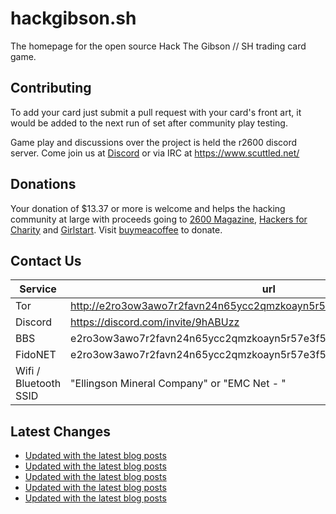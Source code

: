 # hackgibson.sh
The homepage for the open source Hack The Gibson // SH trading card game.


## Contributing

To add your card just submit a pull request with your card's front art, it would be added to the next run of set after community play testing.

Game play and discussions over the project is held the r2600 discord server. Come join us at [Discord](https://discord.com/invite/9hABUzz) or via IRC at https://www.scuttled.net/


## Donations

Your donation of $13.37 or more is welcome and helps the hacking community at large with proceeds going to [2600 Magazine](https://2600.com/), [Hackers for Charity](https://hackersforcharity.org) and [Girlstart](https://girlstart.org).  Visit [buymeacoffee](https://www.buymeacoffee.com/hackgibson.sh) to donate.


## Contact Us

Service | url
-|-
Tor | http://e2ro3ow3awo7r2favn24n65ycc2qmzkoayn5r57e3f56nvjwdcgg32ad.onion
Discord | https://discord.com/invite/9hABUzz
BBS | e2ro3ow3awo7r2favn24n65ycc2qmzkoayn5r57e3f56nvjwdcgg32ad.onion:23
FidoNET | e2ro3ow3awo7r2favn24n65ycc2qmzkoayn5r57e3f56nvjwdcgg32ad.onion:24554
Wifi / Bluetooth SSID | "Ellingson Mineral Company" or "EMC Net - <fidonet address>"

## Latest Changes
<!-- BLOG-POST-LIST:START -->
- [Updated with the latest blog posts](https://github.com/DFW2600/hackgibson.sh/commit/45f750bda117f6a277dfb21eabac24b77d2a414a)
- [Updated with the latest blog posts](https://github.com/DFW2600/hackgibson.sh/commit/680574a1c7e404abff3940f462dc927735ab4fd6)
- [Updated with the latest blog posts](https://github.com/DFW2600/hackgibson.sh/commit/cf5c9a39538ced2c78a6730cfb2b66466838cbe6)
- [Updated with the latest blog posts](https://github.com/DFW2600/hackgibson.sh/commit/434a6fa282b731f8348f2543eb3a884e563737ce)
- [Updated with the latest blog posts](https://github.com/DFW2600/hackgibson.sh/commit/81f2bc0a2eec15650cca2005c85e3fa13b57d70a)
<!-- BLOG-POST-LIST:END -->
